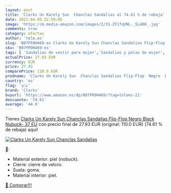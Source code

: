 ```yaml
---
layout: post
title: 'Clarks Un Karely Sun  Chanclas Sandalias al 74.61 % de rebaja'
date: 2021-04-05 22:59:05
image: 'https://m.media-amazon.com/images/I/31-ZF1fqVNL._SL400_.jpg'
comments: true
category: ofertas
author: 'tole.es'
slug: 'B07FR9H469-es Clarks Un Karely Sun Chanclas Sandalias Flip-Flop Negro...'
sku: 'B07FR9H469-es'
tags: [ 'Sandalias de vestir para mujer','Sandalias y palas de mujer','Zapatos','Zapatos para mujer','Zapatos y complementos','chanclas','clarks', ]
actualPrice: 27.93 EUR
currency: EUR
price: 27.93
comparePrice: 110.0 EUR
prodname: 'Clarks Un Karely Sun  Chanclas Sandalias Flip-Flop  Negro  Black Nubuck-   37 EU'
country: 'es'
flag: '🇪🇸'
brand: 'Clarks'
buyurl: 'https://www.amazon.es/dp/B07FR9H469/?tag=tolees-21'
descuento: '74.61'
average: '44.9'
---
```


Tienes [Clarks Un Karely Sun  Chanclas Sandalias Flip-Flop  Negro  Black Nubuck-   37 EU](https://www.amazon.es/dp/B07FR9H469/?tag=tolees-21) con precio final de  27.93 EUR (original: 110.0 EUR) (74.61 %  de rebaja) aqui!

[![Clarks Un Karely Sun  Chanclas Sandalias](https://m.media-amazon.com/images/I/31-ZF1fqVNL._SL400_.jpg)](https://www.amazon.es/dp/B07FR9H469/?tag=tolees-21)

🔎:

- Material exterior: piel (nobuck).
- Cierre: cierre de velcro.
- Suela: goma.
- Material interior: piel.

[🛒 Comprar!!!](https://www.amazon.es/dp/B07FR9H469/?tag=tolees-21)
